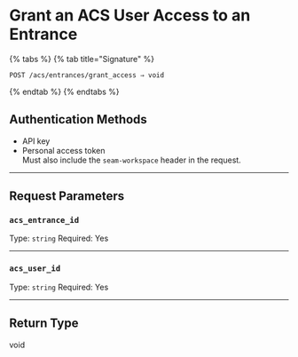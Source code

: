 # Grant an ACS User Access to an Entrance

{% tabs %}
{% tab title="Signature" %}
```
POST /acs/entrances/grant_access ⇒ void
```
{% endtab %}
{% endtabs %}



## Authentication Methods

- API key
- Personal access token
  <br>Must also include the `seam-workspace` header in the request.

---

## Request Parameters

### `acs_entrance_id`

Type: `string`
Required: Yes

---

### `acs_user_id`

Type: `string`
Required: Yes

---


## Return Type

void
